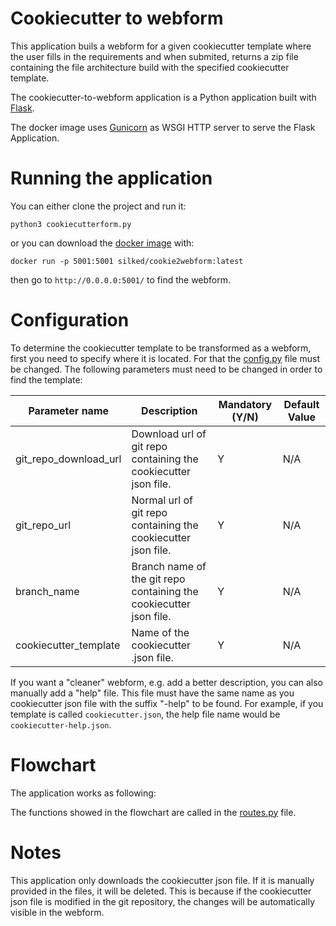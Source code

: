 # Cookiecutter to webform

This application buils a webform for a given cookiecutter template where the user fills in the requirements and when submited, returns a zip file containing the file architecture build with the specified cookiecutter template.
 
The cookiecutter-to-webform application is a Python application built with [Flask](http://flask.pocoo.org/).

The docker image uses [Gunicorn](https://gunicorn.org/) as WSGI HTTP server to serve the Flask Application.

# Running the application

You can either clone the project and run it:
```
python3 cookiecutterform.py
```
or you can download the [docker image](https://hub.docker.com/repository/docker/silked/cookie2webform) with:
```
docker run -p 5001:5001 silked/cookie2webform:latest
```
then go to `http://0.0.0.0:5001/` to find the webform.

# Configuration

To determine the cookiecutter template to be transformed as a webform, first you need to specify where it is located. For that the [config.py](https://github.com/SilkeDH/cookiecutter-to-webform/blob/master/app/config.py) file must be changed. The following parameters must need to be changed in order to find the template:

| Parameter name  | Description | Mandatory (Y/N) | Default Value 
| -------------- | ------------- |------------- |------------- |
| git_repo_download_url | Download url of git repo containing the cookiecutter json file. | Y | N/A
| git_repo_url | Normal url of git repo containing the cookiecutter json file. | Y | N/A
| branch_name | Branch name of the git repo containing the cookiecutter json file.  | Y | N/A
| cookiecutter_template | Name of the cookiecutter .json file. | Y | N/A

If you want a "cleaner" webform, e.g. add a better description, you can also manually add a "help" file. This file must have the same name as you cookiecutter json file with the suffix "-help" to be found. For example, if you template is called `cookiecutter.json`, the help file name would be `cookiecutter-help.json`.

# Flowchart

The application works as following:



The functions showed in the flowchart are called in the [routes.py](https://github.com/SilkeDH/cookiecutter-to-webform/blob/master/app/routes.py) file.

# Notes

This application only downloads the cookiecutter json file. If it is manually provided in the files, it will be deleted. This is because if the cookiecutter json file is modified in the git repository, the changes will be automatically visible in the webform.



